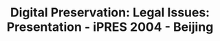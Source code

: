 ---
abstract: null
creators:
- Beagrie, Neil
date: null
document_url: https://services.phaidra.univie.ac.at/api/object/o:295012/download
grand_parent: iPRES
institutions: []
keywords:
- beijing
landing_page_url: https://phaidra.univie.ac.at/o:295012
language: eng
layout: publication
license: CC BY-SA 3.0 AT
notes_url: null
parent: iPRES 2004
presentation_url: null
size: 196066
source_name: iPRES
title: 'Digital Preservation: Legal Issues: Presentation - iPRES 2004 - Beijing'
type: paper
year: 2004
---